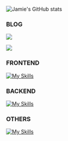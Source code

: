 ![Jamie's GitHub stats](https://github-readme-stats.vercel.app/api?username=JamieLoLo&theme=calm_pink&show_icons=true)

<h3>BLOG</h3>

[![](https://img.shields.io/badge/-MEDIUM-242937?style=for-the-badge&logo=medium&logoColor=ffffff)](https://medium.com/@jamielolo)

[![](https://img.shields.io/badge/MEDIUM-242937?logo=medium&logoColor=fff&style=for-the-badge)](https://medium.com/@jamielolo)



<h3>FRONTEND</h3>

[![My Skills](https://skillicons.dev/icons?i=html,css,sass,js,ts,react,redux,nextjs,tailwind,bootstrap)](https://skillicons.dev)

<h3>BACKEND</h3>

[![My Skills](https://skillicons.dev/icons?i=mongodb)](https://skillicons.dev)

<h3>OTHERS</h3>

[![My Skills](https://skillicons.dev/icons?i=postman)](https://skillicons.dev)
